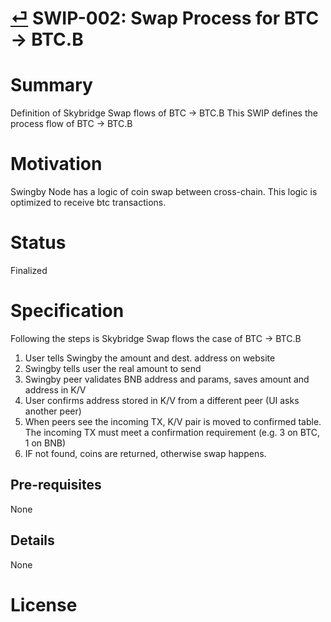 # [⏎](./readme.md) SWIP-002: Swap Process for BTC → BTC.B

# Summary
Definition of Skybridge Swap flows of BTC → BTC.B
This SWIP defines the process flow of BTC → BTC.B 

# Motivation
Swingby Node has a logic of coin swap between cross-chain.
This logic is optimized to receive btc transactions.

# Status
Finalized

# Specification
Following the steps is Skybridge Swap flows the case of BTC → BTC.B
1. User tells Swingby the amount and dest. address on website
2. Swingby tells user the real amount to send
3. Swingby peer validates BNB address and params, saves amount and address in K/V
4. User confirms address stored in K/V from a different peer (UI asks another peer)
5. When peers see the incoming TX, K/V pair is moved to confirmed table. The incoming TX must meet a confirmation requirement (e.g. 3 on BTC, 1 on BNB)
6. IF not found, coins are returned, otherwise swap happens.

## Pre-requisites
None
## Details
None
# License